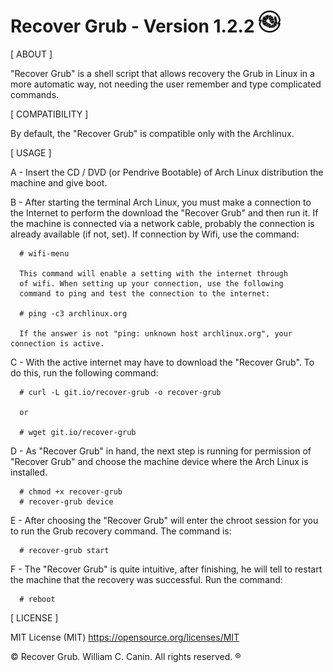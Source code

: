 # Recover Grub - Version 1.2.2 <img src="https://raw.githubusercontent.com/williamcanin/recover-grub/master/logotype/recover-grub-icon.png" alt="Recover Grub Logotype" width="7%" height="7%"/>



[ ABOUT ]

  "Recover Grub" is a shell script that allows recovery the Grub
  in Linux in a more automatic way, not needing the user
  remember and type complicated commands.


[ COMPATIBILITY ]

  By default, the "Recover Grub" is compatible only with the
  Archlinux.

[ USAGE ]

  A - Insert the CD / DVD (or Pendrive Bootable) of Arch Linux distribution
      the machine and give boot.

  B - After starting the terminal Arch Linux, you must make a connection
      to the Internet to perform the download the "Recover Grub" and
      then run it.
      If the machine is connected via a network cable, probably
      the connection is already available (if not, set).
      If connection by Wifi, use the command:

      # wifi-menu

      This command will enable a setting with the internet through
      of wifi. When setting up your connection, use the following
      command to ping and test the connection to the internet:

      # ping -c3 archlinux.org

      If the answer is not "ping: unknown host archlinux.org", your connection is active.

  C - With the active internet may have to download the
      "Recover Grub". To do this, run the following command:

      # curl -L git.io/recover-grub -o recover-grub

      or

      # wget git.io/recover-grub

  D - As "Recover Grub" in hand, the next step is running for permission of 
     "Recover Grub" and choose the machine device where the Arch Linux is  
      installed. 
        
      # chmod +x recover-grub
      # recover-grub device

  E - After choosing the "Recover Grub" will enter the chroot session for you 
      to run the Grub recovery command. The command is:

      # recover-grub start

  F - The "Recover Grub" is quite intuitive, after finishing, he will tell to
      restart the machine that the recovery was successful.
      Run the command:

      # reboot

[ LICENSE ]

  MIT License (MIT)
  https://opensource.org/licenses/MIT


 © Recover Grub. William C. Canin. All rights reserved. ®
